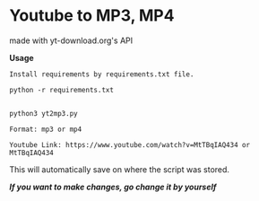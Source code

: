 # Youtube to MP3, MP4
made with yt-download.org's API


**Usage**
```
Install requirements by requirements.txt file.

python -r requirements.txt

```



```

python3 yt2mp3.py

Format: mp3 or mp4

Youtube Link: https://www.youtube.com/watch?v=MtTBqIAQ434 or MtTBqIAQ434
```




This will automatically save on where the script was stored.


***If you want to make changes, go change it by yourself***

